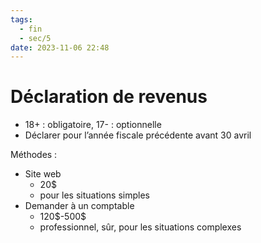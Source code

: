 ```yaml
---
tags:
  - fin
  - sec/5
date: 2023-11-06 22:48
---
```


# Déclaration de revenus

- 18+ : obligatoire, 17- : optionnelle
- Déclarer pour l’année fiscale précédente avant 30 avril

Méthodes :

- Site web
	- 20$
	- pour les situations simples
- Demander à un comptable
	- 120\$-500$
	- professionnel, sûr, pour les situations complexes